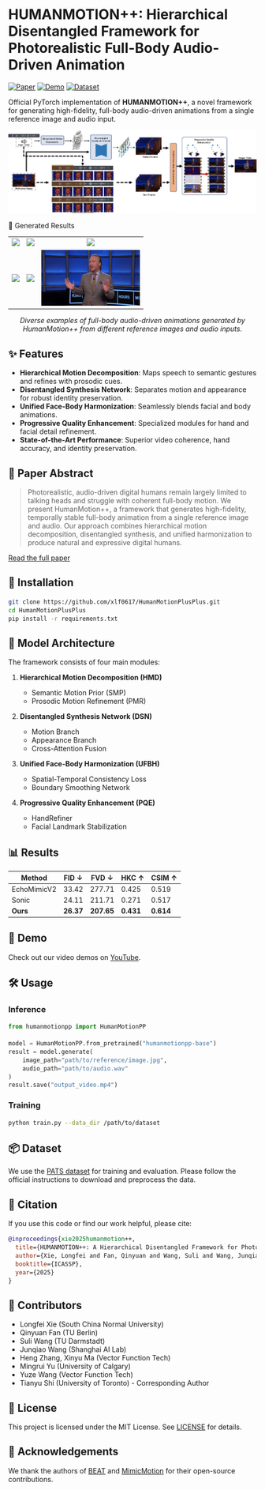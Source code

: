 # HUMANMOTION++: Hierarchical Disentangled Framework for Photorealistic Full-Body Audio-Driven Animation

[![Paper](https://img.shields.io/badge/Paper-ICASSP-2025-blue)](https://arxiv.org/abs/XXXX.XXXXX)
[![Demo](https://img.shields.io/badge/Demo-YouTube-red)](https://www.youtube.com/playlist?list=PL01yj5WpAbDMySOGsrJXPFFw-mA3U0Hx_)
[![Dataset](https://img.shields.io/badge/Dataset-PATS-orange)](https://github.com/ChaitanyaAhuja/PATS)

Official PyTorch implementation of **HUMANMOTION++**, a novel framework for generating high-fidelity, full-body audio-driven animations from a single reference image and audio input.

![Framework Overview](./assets/framework.png)

🎥 Generated Results
<div align="center"> <table> <tr> <td align="center"><img src="./assets/result1.gif" width="200"></td> <td align="center"><img src="./assets/result2.gif" width="200"></td> <td align="center"><img src="./assets/result3.gif" width="200"></td> </tr> <tr> <td align="center"><img src="./assets/result4.gif" width="200"></td> <td align="center"><img src="./assets/result5.gif" width="200"></td> <td align="center"><img src="./assets/result6.gif" width="200"></td></tr> </table> <p> <em>Diverse examples of full-body audio-driven animations generated by HumanMotion++ from different reference images and audio inputs.</em> </p> </div>

## ✨ Features

- **Hierarchical Motion Decomposition**: Maps speech to semantic gestures and refines with prosodic cues.
- **Disentangled Synthesis Network**: Separates motion and appearance for robust identity preservation.
- **Unified Face-Body Harmonization**: Seamlessly blends facial and body animations.
- **Progressive Quality Enhancement**: Specialized modules for hand and facial detail refinement.
- **State-of-the-Art Performance**: Superior video coherence, hand accuracy, and identity preservation.

## 📖 Paper Abstract

> Photorealistic, audio-driven digital humans remain largely limited to talking heads and struggle with coherent full-body motion. We present HumanMotion++, a framework that generates high-fidelity, temporally stable full-body animation from a single reference image and audio. Our approach combines hierarchical motion decomposition, disentangled synthesis, and unified harmonization to produce natural and expressive digital humans.

[Read the full paper](https://arxiv.org/abs/XXXX.XXXXX)

## 🚀 Installation

```bash
git clone https://github.com/xlf0617/HumanMotionPlusPlus.git
cd HumanMotionPlusPlus
pip install -r requirements.txt
```

## 🧠 Model Architecture

The framework consists of four main modules:

1. **Hierarchical Motion Decomposition (HMD)**
   - Semantic Motion Prior (SMP)
   - Prosodic Motion Refinement (PMR)

2. **Disentangled Synthesis Network (DSN)**
   - Motion Branch
   - Appearance Branch
   - Cross-Attention Fusion

3. **Unified Face-Body Harmonization (UFBH)**
   - Spatial-Temporal Consistency Loss
   - Boundary Smoothing Network

4. **Progressive Quality Enhancement (PQE)**
   - HandRefiner
   - Facial Landmark Stabilization

## 📊 Results

| Method       | FID ↓ | FVD ↓ | HKC ↑ | CSIM ↑ |
|--------------|-------|-------|-------|--------|
| EchoMimicV2  | 33.42 | 277.71| 0.425 | 0.519  |
| Sonic        | 24.11 | 211.71| 0.271 | 0.517  |
| **Ours**     | **26.37** | **207.65** | **0.431** | **0.614** |

## 🎥 Demo

Check out our video demos on [YouTube](https://www.youtube.com/playlist?list=PL01yj5WpAbDMySOGsrJXPFFw-mA3U0Hx_).

## 🛠️ Usage

### Inference

```python
from humanmotionpp import HumanMotionPP

model = HumanMotionPP.from_pretrained("humanmotionpp-base")
result = model.generate(
    image_path="path/to/reference/image.jpg",
    audio_path="path/to/audio.wav"
)
result.save("output_video.mp4")
```

### Training

```bash
python train.py --data_dir /path/to/dataset
```

## 📦 Dataset

We use the [PATS dataset](https://github.com/ChaitanyaAhuja/PATS) for training and evaluation. Please follow the official instructions to download and preprocess the data.

## 📝 Citation

If you use this code or find our work helpful, please cite:

```bibtex
@inproceedings{xie2025humanmotion++,
  title={HUMANMOTION++: A Hierarchical Disentangled Framework for Photorealistic Full-Body Audio-Driven Animation},
  author={Xie, Longfei and Fan, Qinyuan and Wang, Suli and Wang, Junqiao and Zhang, Heng and Ma, Xinyu and Yu, Mingrui and Wang, Yuze and Shi, Tianyu},
  booktitle={ICASSP},
  year={2025}
}
```

## 👥 Contributors

- Longfei Xie (South China Normal University)
- Qinyuan Fan (TU Berlin)
- Suli Wang (TU Darmstadt)
- Junqiao Wang (Shanghai AI Lab)
- Heng Zhang, Xinyu Ma (Vector Function Tech)
- Mingrui Yu (University of Calgary)
- Yuze Wang (Vector Function Tech)
- Tianyu Shi (University of Toronto) - Corresponding Author

## 📄 License

This project is licensed under the MIT License. See [LICENSE](LICENSE) for details.

## 🤝 Acknowledgements

We thank the authors of [BEAT](https://github.com/PantoMatrix/BEAT) and [MimicMotion](https://github.com/MimicMotion) for their open-source contributions.
